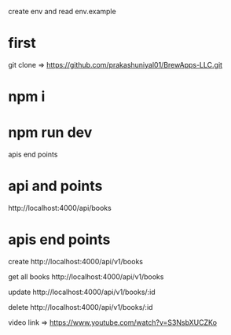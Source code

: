 
create env and read env.example 

# first 
git clone => https://github.com/prakashuniyal01/BrewApps-LLC.git

# npm i 

# npm run dev 



apis end points

# api and points 


<!-- health route  -->
http://localhost:4000/api/books



# apis end points 

create 
http://localhost:4000/api/v1/books

get all books 
http://localhost:4000/api/v1/books

update 
http://localhost:4000/api/v1/books/:id

delete
http://localhost:4000/api/v1/books/:id


video link => https://www.youtube.com/watch?v=S3NsbXUCZKo
